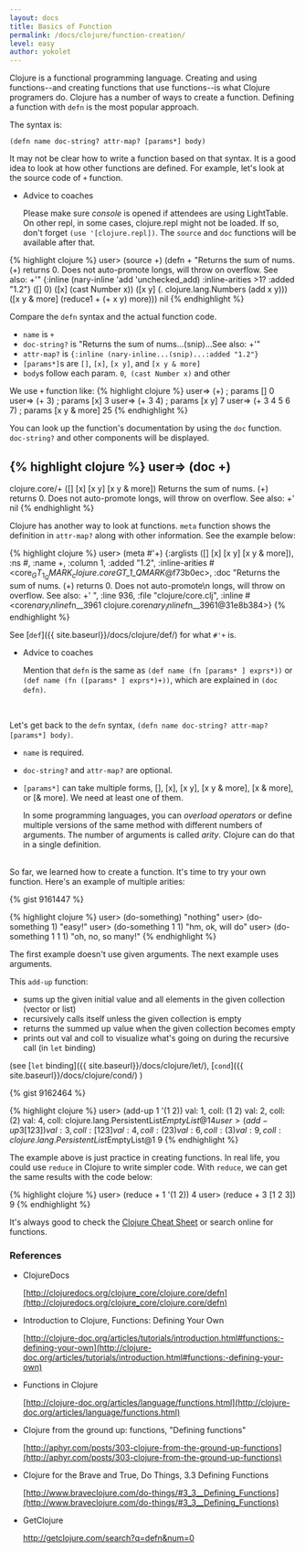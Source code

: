 ```yaml
---
layout: docs
title: Basics of Function
permalink: /docs/clojure/function-creation/
level: easy
author: yokolet
---
```


Clojure is a functional programming language.
Creating and using functions--and creating functions that use functions--is what Clojure programers do.
Clojure has a number of ways to create a function.
Defining a function with `defn` is the most popular approach.

The syntax is:

  ```
  (defn name doc-string? attr-map? [params*] body)
  ```

It may not be clear how to write a function based on that syntax.
It is a good idea to look at how other functions are defined.
For example, let's look at the source code of `+` function.

- Advice to coaches

    Please make sure *console* is opened if attendees are using LightTable.
    On other repl, in some cases, clojure.repl might not be loaded.
    If so, don't forget `(use '[clojure.repl])`.
    The `source` and `doc` functions will be available after that.

{% highlight clojure %}
user> (source +)
(defn +
  "Returns the sum of nums. (+) returns 0. Does not auto-promote
  longs, will throw on overflow. See also: +'"
  {:inline (nary-inline 'add 'unchecked_add)
   :inline-arities >1?
   :added "1.2"}
  ([] 0)
  ([x] (cast Number x))
  ([x y] (. clojure.lang.Numbers (add x y)))
  ([x y & more]
    (reduce1 + (+ x y) more)))
nil
{% endhighlight %}

Compare the `defn` syntax and the actual function code.

  - `name` is `+`
  - `doc-string?` is "Returns the sum of nums...(snip)...See also: +'"
  - `attr-map?` is `{:inline (nary-inline...(snip)...:added "1.2"}`
  - `[params*]`s are `[]`, `[x]`, `[x y]`, and `[x y & more]`
  - `body`s follow each param. `0`,` (cast Number x)` and other

We use `+` function like:
{% highlight clojure %}
user=> (+)            ; params []
0
user=> (+ 3)          ; params [x]
3
user=> (+ 3 4)        ; params [x y]
7
user=> (+ 3 4 5 6 7)  ; params [x y & more]
25
{% endhighlight %}


You can look up the function's documentation by using the `doc` function. `doc-string?`
and other components will be displayed.

{% highlight clojure %}
user=> (doc +)
-------------------------
clojure.core/+
([] [x] [x y] [x y & more])
  Returns the sum of nums. (+) returns 0. Does not auto-promote
  longs, will throw on overflow. See also: +'
nil
{% endhighlight %}

Clojure has another way to look at functions.
`meta` function shows the definition in `attr-map?` along with other information. See the example below:

{% highlight clojure %}
user> (meta #'+)
{:arglists ([] [x] [x y] [x y & more]), :ns #<Namespace clojure.core>, :name +, :column 1, :added
 "1.2", :inline-arities #<core$_GT_1_QMARK_ clojure.core$_GT_1_QMARK_@f73b0ec>, :doc "Returns the
 sum of nums. (+) returns 0. Does not auto-promote\n  longs, will throw on overflow. See also: +'
", :line 936, :file "clojure/core.clj", :inline #<core$nary_inline$fn__3961 clojure.core$nary_inl
ine$fn__3961@31e8b384>}
{% endhighlight %}

See [`def`]({{ site.baseurl}}/docs/clojure/def/) for what `#'+` is.

- Advice to coaches

    Mention that `defn` is the same as `(def name (fn [params* ] exprs*))`
    or `(def name (fn ([params* ] exprs*)+))`, which are explained in
    `(doc defn)`.


<br/>

Let's get back to the `defn` syntax, `(defn name doc-string? attr-map? [params*] body)`.

  - `name` is required.
  - `doc-string?` and `attr-map?` are optional.
  - `[params*]` can take multiple forms, [], [x], [x y], [x y & more], [x & more], or [& more].
      We need at least one of them.

      In some programming languages, you can *overload operators* or define multiple versions of the same method with different numbers of arguments.
      The number of arguments is called *arity*. Clojure can do that in a single definition.
<br/><br/>

So far, we learned how to create a function.
It's time to try your own function. Here's an example of multiple arities:

{% gist 9161447 %}

{% highlight clojure %}
user> (do-something)
"nothing"
user> (do-something 1)
"easy!"
user> (do-something 1 1)
"hm, ok, will do"
user> (do-something 1 1 1)
"oh, no, so many!"
{% endhighlight %}
<br/>

The first example doesn't use given arguments. The next example uses arguments.

This `add-up` function:

  - sums up the given initial value and all elements in the given collection (vector or list)
  - recursively calls itself unless the given collection is empty
  - returns the summed up value when the given collection becomes empty
  - prints out val and coll to visualize what's going on during the recursive call (in `let` binding)

(see  [`let` binding]({{ site.baseurl}}/docs/clojure/let/),
[`cond`]({{ site.baseurl}}/docs/clojure/cond/) )

{% gist 9162464 %}

{% highlight clojure %}
user> (add-up 1 '(1 2))
val: 1, coll: (1 2)
val: 2, coll: (2)
val: 4, coll: clojure.lang.PersistentList$EmptyList@1
4
user> (add-up 3 [1 2 3])
val: 3, coll: [1 2 3]
val: 4, coll: (2 3)
val: 6, coll: (3)
val: 9, coll: clojure.lang.PersistentList$EmptyList@1
9
{% endhighlight %}
<br/>

The example above is just practice in creating functions.
In real life, you could use `reduce` in Clojure to write simpler code.
With `reduce`, we can get the same results with the code below:

{% highlight clojure %}
user> (reduce + 1 '(1 2))
4
user> (reduce + 3 [1 2 3])
9
{% endhighlight %}

It's always good to check the [Clojure Cheat Sheet](http://clojure.org/cheatsheet) or
search online for functions.


### References

- ClojureDocs

    [http://clojuredocs.org/clojure_core/clojure.core/defn](http://clojuredocs.org/clojure_core/clojure.core/defn)

- Introduction to Clojure, Functions: Defining Your Own

    [http://clojure-doc.org/articles/tutorials/introduction.html#functions:-defining-your-own](http://clojure-doc.org/articles/tutorials/introduction.html#functions:-defining-your-own)

- Functions in Clojure

    [http://clojure-doc.org/articles/language/functions.html](http://clojure-doc.org/articles/language/functions.html)

- Clojure from the ground up: functions, "Defining functions"

    [http://aphyr.com/posts/303-clojure-from-the-ground-up-functions](http://aphyr.com/posts/303-clojure-from-the-ground-up-functions)


- Clojure for the Brave and True, Do Things, 3.3 Defining Functions

    [http://www.braveclojure.com/do-things/#3_3__Defining_Functions](http://www.braveclojure.com/do-things/#3_3__Defining_Functions)


- GetClojure

    <a href="http://getclojure.com/search?q=defn&num=0" target="_blank">http://getclojure.com/search?q=defn&num=0</a>
